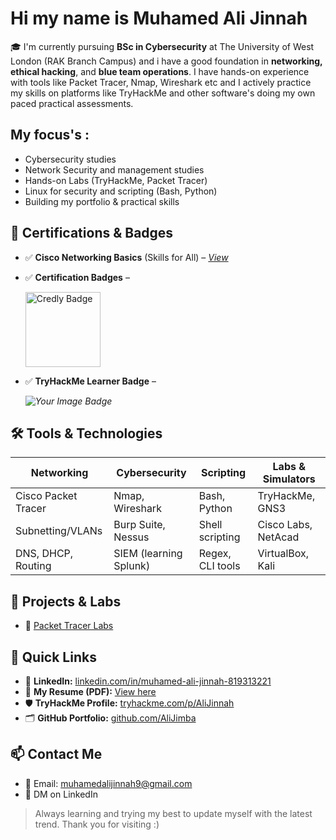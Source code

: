 # Hi my name is Muhamed Ali Jinnah

🎓 I'm currently pursuing **BSc in Cybersecurity** at The University of West London (RAK Branch Campus) and i have a good foundation in **networking, ethical hacking**, and **blue team operations**. I have hands-on experience with tools like Packet Tracer, Nmap, Wireshark etc and I actively practice my skills on platforms like TryHackMe and other software's doing my own paced practical assessments.



## My focus's :
- Cybersecurity studies
- Network Security and management studies
- Hands-on Labs (TryHackMe, Packet Tracer)
- Linux for security and scripting (Bash, Python)
- Building my portfolio & practical skills



## 📜 Certifications & Badges
- ✅ **Cisco Networking Basics** (Skills for All) – *[View](https://skillsforall.com)*
- ✅ **Certification Badges** –

  <a href="https://www.credly.com/badges/50b96632-6cbb-40b7-ac0e-b83f49ff7f94">
  <img src="https://images.credly.com/size/680x680/images/50b96632-6cbb-40b7-ac0e-b83f49ff7f94/image.png" alt="Credly Badge" width="120"/>
</a>

- ✅ **TryHackMe Learner Badge** –

   *<img src="https://tryhackme-badges.s3.amazonaws.com/AliJinnah.png" alt="Your Image Badge" />*
 




## 🛠️ Tools & Technologies

| Networking         | Cybersecurity         | Scripting         | Labs & Simulators   |
|--------------------|-----------------------|-------------------|---------------------|
| Cisco Packet Tracer| Nmap, Wireshark       | Bash, Python      | TryHackMe, GNS3     |
| Subnetting/VLANs   | Burp Suite, Nessus    | Shell scripting   | Cisco Labs, NetAcad |
| DNS, DHCP, Routing | SIEM (learning Splunk)| Regex, CLI tools  | VirtualBox, Kali    |




## 📁 Projects & Labs
- 🔧 [Packet Tracer Labs](https://github.com/AliJimba/Packet-Tracer-Labs)




## 📎 Quick Links

- 🔗 **LinkedIn:** [linkedin.com/in/muhamed-ali-jinnah-819313221](https://www.linkedin.com/in/muhamed-ali-jinnah-819313221)
- 📄 **My Resume (PDF):** [View here](https://github.com/AliJimba/AliJimba/blob/main/Muhamed%20Ali%20Jinnah%20-%20Updated%20CV.pdf)
- 🛡️ **TryHackMe Profile:** [tryhackme.com/p/AliJinnah](https://tryhackme.com/p/AliJinnah)
- 🗂️ **GitHub Portfolio:** [github.com/AliJimba](https://github.com/AliJimba)



## 📫 Contact Me
- 📧 Email: muhamedalijinnah9@gmail.com  
- 💬 DM on LinkedIn

> Always learning and trying my best to update myself with the latest trend.
Thank you for visiting :)



<!--
**AliJimba/AliJimba** is a ✨ _special_ ✨ repository because its `README.md` (this file) appears on your GitHub profile.

Here are some ideas to get you started:

- 🔭 I’m currently working on ...
- 🌱 I’m currently learning ...
- 👯 I’m looking to collaborate on ...
- 🤔 I’m looking for help with ...
- 💬 Ask me about ...
- 📫 How to reach me: ...
- 😄 Pronouns: ...
- ⚡ Fun fact: ...
-->
